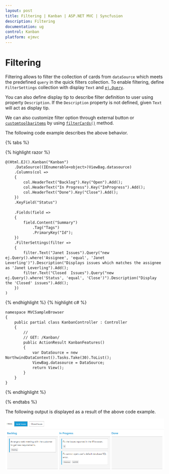 ```yaml
---
layout: post
title: Filtering | Kanban | ASP.NET MVC | Syncfusion
description: Filtering
documentation: ug
control: Kanban
platform: ejmvc
---
```


# Filtering

Filtering allows to filter the collection of cards from `dataSource` which meets the predefined `query` in the quick filters collection. To enable filtering, define `FilterSettings` collection with display `Text` and [`ej.Query`](https://help.syncfusion.com/js/datamanager/query). 

You can also define display tip to describe filter definition to user using property `Description`. If the `Description` property is not defined, given `Text` will act as display tip.

We can also customize filter option through external button or [`customtoolbaritems`](https://help.syncfusion.com/js/api/ejkanban#members:customtoolbaritems) by using [`filterCards()`](https://help.syncfusion.com/js/api/ejkanban#methods:filtercards) method.

The following code example describes the above behavior.

{% tabs %}

{% highlight razor %}

    @(Html.EJ().Kanban("Kanban")
        .DataSource((IEnumerable<object>)ViewBag.datasource)
        .Columns(col =>
        {
            col.HeaderText("Backlog").Key("Open").Add();
            col.HeaderText("In Progress").Key("InProgress").Add();
            col.HeaderText("Done").Key("Close").Add();
        })
        .KeyField("Status")

        .Fields(field =>
        {
            field.Content("Summary")
                .Tag("Tags")
                .PrimaryKey("Id");
        })
        .FilterSettings(filter =>
        {
            filter.Text("Janet Issues").Query("new ej.Query().where('Assignee', 'equal', 'Janet Leverling')").Description("Displays issues which matches the assignee as 'Janet Leverling").Add();
            filter.Text("Closed  Issues").Query("new ej.Query().where('Status', 'equal', 'Close')").Description("Display the 'Closed' issues").Add();
        })     
    )

{% endhighlight  %}
{% highlight c# %}

    namespace MVCSampleBrowser
    {
        public partial class KanbanController : Controller
        {
            //
            // GET: /Kanban/
            public ActionResult KanbanFeatures()
            {
                var DataSource = new NorthwindDataContext().Tasks.Take(30).ToList();
                ViewBag.datasource = DataSource;
                return View();
            }
        }
    }

{% endhighlight  %}

{% endtabs %}  


The following output is displayed as a result of the above code example.

![](Filtering_images/filter_img1.png)